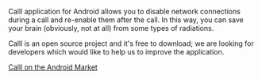 Calll application for Android allows you to disable network connections during a call and re-enable them after the call.
In this way, you can save your brain (obviously, not at all) from some types of radiations.

Calll is an open source project and it's free to download; we are looking for developers which would like to help us to improve the application.

[Calll on the Android Market](https://market.android.com/details?id=cambiaso.calll)